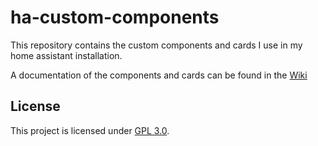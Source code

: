 # ha-custom-components

This repository contains the custom components and cards I use in my home assistant installation.

A documentation of the components and cards can be found in the [Wiki](https://github.com/silviokennecke/ha-custom-components/wiki)

## License

This project is licensed under [GPL 3.0](/LICENSE).
